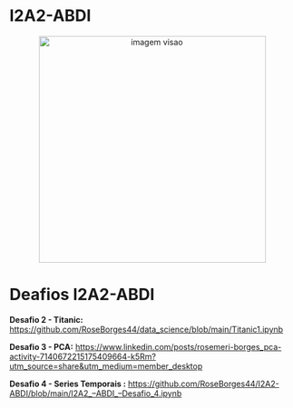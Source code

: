 # I2A2-ABDI

<p align="center">
  <img src="https://www.pqn.com.br/portal/wp-content/uploads/2022/02/I2A2.gif" alt="imagem visao"height=400px >
</p>


# Deafios I2A2-ABDI

**Desafio 2 - Titanic:** https://github.com/RoseBorges44/data_science/blob/main/Titanic1.ipynb

**Desafio 3 - PCA:** https://www.linkedin.com/posts/rosemeri-borges_pca-activity-7140672215175409664-k5Rm?utm_source=share&utm_medium=member_desktop

**Desafio 4 - Series Temporais  :** https://github.com/RoseBorges44/I2A2-ABDI/blob/main/I2A2_–ABDI_–Desafio_4.ipynb </p>

